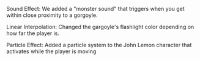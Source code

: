 Sound Effect: We added a "monster sound" that triggers when you get within close proximity to a gorgoyle.

Linear Interpolation: Changed the gargoyle's flashlight color depending on how far the player is.

Particle Effect: Added a particle system to the John Lemon character that activates while the player is moving
